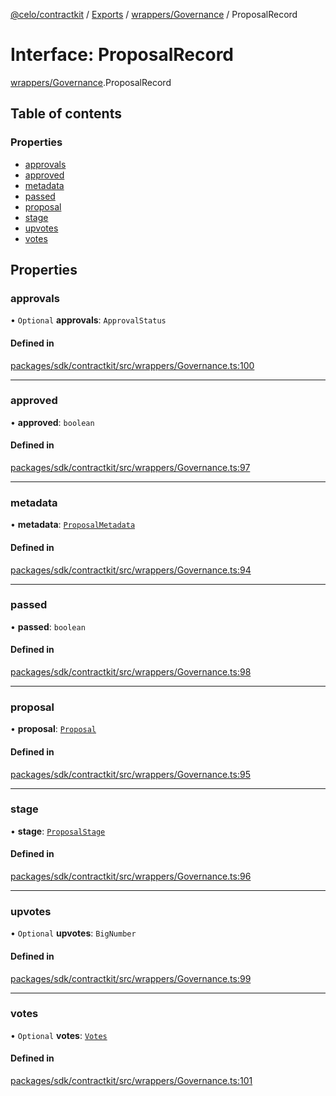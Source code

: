 [@celo/contractkit](../README.md) / [Exports](../modules.md) / [wrappers/Governance](../modules/wrappers_Governance.md) / ProposalRecord

# Interface: ProposalRecord

[wrappers/Governance](../modules/wrappers_Governance.md).ProposalRecord

## Table of contents

### Properties

- [approvals](wrappers_Governance.ProposalRecord.md#approvals)
- [approved](wrappers_Governance.ProposalRecord.md#approved)
- [metadata](wrappers_Governance.ProposalRecord.md#metadata)
- [passed](wrappers_Governance.ProposalRecord.md#passed)
- [proposal](wrappers_Governance.ProposalRecord.md#proposal)
- [stage](wrappers_Governance.ProposalRecord.md#stage)
- [upvotes](wrappers_Governance.ProposalRecord.md#upvotes)
- [votes](wrappers_Governance.ProposalRecord.md#votes)

## Properties

### approvals

• `Optional` **approvals**: `ApprovalStatus`

#### Defined in

[packages/sdk/contractkit/src/wrappers/Governance.ts:100](https://github.com/celo-org/developer-tooling/blob/master/packages/sdk/contractkit/src/wrappers/Governance.ts#L100)

___

### approved

• **approved**: `boolean`

#### Defined in

[packages/sdk/contractkit/src/wrappers/Governance.ts:97](https://github.com/celo-org/developer-tooling/blob/master/packages/sdk/contractkit/src/wrappers/Governance.ts#L97)

___

### metadata

• **metadata**: [`ProposalMetadata`](wrappers_Governance.ProposalMetadata.md)

#### Defined in

[packages/sdk/contractkit/src/wrappers/Governance.ts:94](https://github.com/celo-org/developer-tooling/blob/master/packages/sdk/contractkit/src/wrappers/Governance.ts#L94)

___

### passed

• **passed**: `boolean`

#### Defined in

[packages/sdk/contractkit/src/wrappers/Governance.ts:98](https://github.com/celo-org/developer-tooling/blob/master/packages/sdk/contractkit/src/wrappers/Governance.ts#L98)

___

### proposal

• **proposal**: [`Proposal`](../modules/wrappers_Governance.md#proposal)

#### Defined in

[packages/sdk/contractkit/src/wrappers/Governance.ts:95](https://github.com/celo-org/developer-tooling/blob/master/packages/sdk/contractkit/src/wrappers/Governance.ts#L95)

___

### stage

• **stage**: [`ProposalStage`](../enums/wrappers_Governance.ProposalStage.md)

#### Defined in

[packages/sdk/contractkit/src/wrappers/Governance.ts:96](https://github.com/celo-org/developer-tooling/blob/master/packages/sdk/contractkit/src/wrappers/Governance.ts#L96)

___

### upvotes

• `Optional` **upvotes**: `BigNumber`

#### Defined in

[packages/sdk/contractkit/src/wrappers/Governance.ts:99](https://github.com/celo-org/developer-tooling/blob/master/packages/sdk/contractkit/src/wrappers/Governance.ts#L99)

___

### votes

• `Optional` **votes**: [`Votes`](wrappers_Governance.Votes.md)

#### Defined in

[packages/sdk/contractkit/src/wrappers/Governance.ts:101](https://github.com/celo-org/developer-tooling/blob/master/packages/sdk/contractkit/src/wrappers/Governance.ts#L101)
